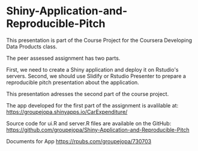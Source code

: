 # Shiny-Application-and-Reproducible-Pitch
 
This presentation is part of the Course Project for the Coursera Developing Data Products class.

The peer assessed assignment has two parts.

First, we need to create a Shiny application and deploy it on Rstudio's servers.
Second, we should use Slidify or Rstudio Presenter to prepare a reproducible pitch presentation about the application.

This presentation adresses the second part of the course project.

The app developed for the first part of the assignment is avalilable at:
https://groupejopa.shinyapps.io/CarExpenditure/

Source code for ui.R and server.R files are available on the GitHub:
https://github.com/groupejopa/Shiny-Application-and-Reproducible-Pitch

Documents for App
https://rpubs.com/groupejopa/730703

